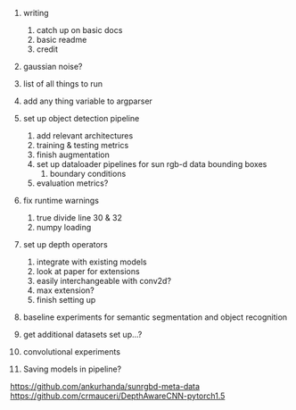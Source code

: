 1. writing
   1. catch up on basic docs
   1. basic readme
   1. credit
1. gaussian noise?
1. list of all things to run   
1. add any thing variable to argparser   
1. set up object detection pipeline
   1. add relevant architectures
   1. training & testing metrics
   1. finish augmentation   
   1. set up dataloader pipelines for sun rgb-d data bounding boxes
      1. boundary conditions
   1. evaluation metrics?
1. fix runtime warnings
      1. true divide line 30 & 32
      1. numpy loading
1. set up depth operators
    1. integrate with existing models
    1. look at paper for extensions   
    1. easily interchangeable with conv2d?
    1. max extension?
    1. finish setting up
1. baseline experiments for semantic segmentation and object recognition
1. get additional datasets set up...?
1. convolutional experiments

1. Saving models in pipeline?

https://github.com/ankurhanda/sunrgbd-meta-data
https://github.com/crmauceri/DepthAwareCNN-pytorch1.5